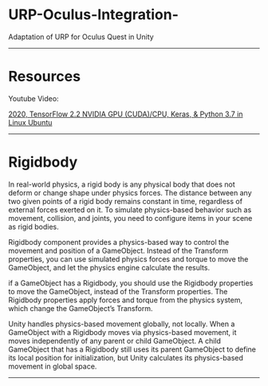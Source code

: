 # URP-Oculus-Integration-
Adaptation of URP for Oculus Quest in Unity

---

# Resources

Youtube Video:

[2020, TensorFlow 2.2 NVIDIA GPU (CUDA)/CPU, Keras, & Python 3.7 in Linux Ubuntu](https://www.youtube.com/watch?v=dj-Jntz-74g&t=357s)

---

# Rigidbody

In real-world physics, a rigid body is any physical body that does not deform or change shape under physics forces. The distance between any two given points of a rigid body remains constant in time, regardless of external forces exerted on it. To simulate physics-based behavior such as movement, collision, and joints, you need to configure items in your scene as rigid bodies.

 Rigidbody component provides a physics-based way to control the movement and position of a GameObject. Instead of the Transform properties, you can use simulated physics forces and torque to move the GameObject, and let the physics engine
 calculate the results.

 if a GameObject has a Rigidbody, you should use the Rigidbody properties to move the GameObject, instead of the Transform properties. The Rigidbody properties apply forces and torque from the physics system, which change the GameObject’s Transform.

Unity handles physics-based movement globally, not locally. When a GameObject with a Rigidbody moves via physics-based movement, it moves independently of any parent or child GameObject. A child GameObject that has a Rigidbody still uses its parent GameObject to define its local position for initialization, but Unity calculates its physics-based movement in global space.

---


